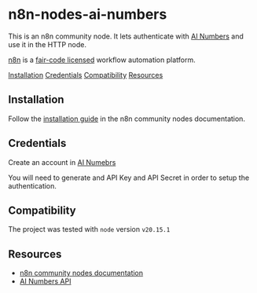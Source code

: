 # n8n-nodes-ai-numbers

This is an n8n community node. It lets authenticate with [AI Numbers](https://developer.ainumber.com/?shell#introduction) and use it in the HTTP node.

[n8n](https://n8n.io/) is a [fair-code licensed](https://docs.n8n.io/reference/license/) workflow automation platform.

[Installation](#installation)
[Credentials](#credentials)
[Compatibility](#compatibility)
[Resources](#resources)

## Installation

Follow the [installation guide](https://docs.n8n.io/integrations/community-nodes/installation/) in the n8n community nodes documentation.

## Credentials

Create an account in [AI Numebrs](https://developer.ainumber.com)

You will need to generate and API Key and API Secret in order to setup the
authentication.


## Compatibility

The project was tested with `node` version `v20.15.1`

## Resources

* [n8n community nodes documentation](https://docs.n8n.io/integrations/community-nodes/)
* [AI Numbers API](https://developer.ainumber.com/?shell#introduction)

